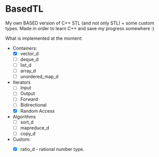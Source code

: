 # BasedTL
My own BASED version of C++ STL (and not only STL) + some custom types. Made in order to learn C++ and save my progress somewhere :)

What is implemented at the moment:
- Containers:
  - [x] vector_d
  - [ ] deque_d
  - [ ] list_d
  - [ ] array_d
  - [ ] unordered_map_d

- Iterators
  - [ ] Input
  - [ ] Output
  - [ ] Forward
  - [ ] Bidirectional
  - [x] Random Access

- Algorithms
  - [ ] sort_d
  - [ ] mapreduce_d
  - [ ] copy_d

- Custom:
  - [x] ratio_d - rational number type.


